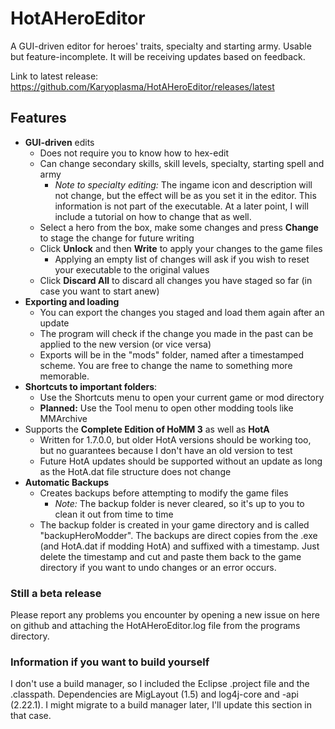 # HotAHeroEditor #

A GUI-driven editor for heroes' traits, specialty and starting army.
Usable but feature-incomplete. It will be receiving updates based on feedback.

Link to latest release: https://github.com/Karyoplasma/HotAHeroEditor/releases/latest

## Features ##

+ **GUI-driven** edits
	+ Does not require you to know how to hex-edit
	+ Can change secondary skills, skill levels, specialty, starting spell and army
		+ *Note to specialty editing:* The ingame icon and description will not change, but the effect will be as you set it in the editor. This information is not part of the executable. At a later point, I will include a tutorial on how to change that as well.
	+ Select a hero from the box, make some changes and press **Change** to stage the change for future writing
	+ Click **Unlock** and then **Write** to apply your changes to the game files
		+ Applying an empty list of changes will ask if you wish to reset your executable to the original values
	+ Click **Discard All** to discard all changes you have staged so far (in case you want to start anew)
+ **Exporting and loading**
	+ You can export the changes you staged and load them again after an update
	+ The program will check if the change you made in the past can be applied to the new version (or vice versa)
	+ Exports will be in the "mods" folder, named after a timestamped scheme. You are free to change the name to something more memorable.
+ **Shortcuts to important folders**:
	+ Use the Shortcuts menu to open your current game or mod directory
	+ **Planned:** Use the Tool menu to open other modding tools like MMArchive
+ Supports the **Complete Edition of HoMM 3** as well as **HotA**
	+ Written for 1.7.0.0, but older HotA versions should be working too, but no guarantees because I don't have an old version to test
	+ Future HotA updates should be supported without an update as long as the HotA.dat file structure does not change
+ **Automatic Backups**
	+ Creates backups before attempting to modify the game files
		+ *Note:* The backup folder is never cleared, so it's up to you to clean it out from time to time
	+ The backup folder is created in your game directory and is called "backupHeroModder". The backups are direct copies from the .exe (and HotA.dat if modding HotA) and suffixed with a timestamp. Just delete the timestamp and cut and paste them back to the game directory if you want to undo changes or an error occurs.

### Still a beta release ###

Please report any problems you encounter by opening a new issue on here on github and attaching the HotAHeroEditor.log file from the programs directory.

### Information if you want to build yourself

I don't use a build manager, so I included the Eclipse .project file and the .classpath. Dependencies are MigLayout (1.5) and log4j-core and -api (2.22.1). I might migrate to a build manager later, I'll update this section in that case.